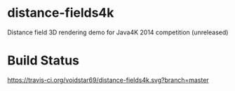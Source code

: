 # distance-fields4k
Distance field 3D rendering demo for Java4K 2014 competition (unreleased)

# Build Status
https://travis-ci.org/voidstar69/distance-fields4k.svg?branch=master
